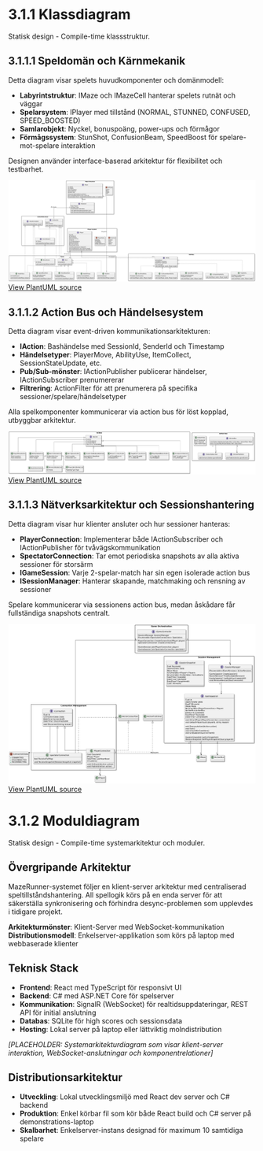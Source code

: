 # 3.1.1 Klassdiagram

Statisk design - Compile-time klassstruktur.

## 3.1.1.1 Speldomän och Kärnmekanik

Detta diagram visar spelets huvudkomponenter och domänmodell:
- **Labyrintstruktur**: IMaze och IMazeCell hanterar spelets rutnät och väggar
- **Spelarsystem**: IPlayer med tillstånd (NORMAL, STUNNED, CONFUSED, SPEED_BOOSTED)
- **Samlarobjekt**: Nyckel, bonuspoäng, power-ups och förmågor
- **Förmågssystem**: StunShot, ConfusionBeam, SpeedBoost för spelare-mot-spelare interaktion

Designen använder interface-baserad arkitektur för flexibilitet och testbarhet.

![Class Diagram](/diagrams/3.1.1.1-class-diagram.png)
[View PlantUML source](/diagrams/3.1.1.1-class-diagram.puml)

## 3.1.1.2 Action Bus och Händelsesystem

Detta diagram visar event-driven kommunikationsarkitekturen:
- **IAction**: Bashändelse med SessionId, SenderId och Timestamp
- **Händelsetyper**: PlayerMove, AbilityUse, ItemCollect, SessionStateUpdate, etc.
- **Pub/Sub-mönster**: IActionPublisher publicerar händelser, IActionSubscriber prenumererar
- **Filtrering**: ActionFilter för att prenumerera på specifika sessioner/spelare/händelsetyper

Alla spelkomponenter kommunicerar via action bus för löst kopplad, utbyggbar arkitektur.

![Action Bus Diagram](/diagrams/3.1.1.2-class-bus-diagram.png)
[View PlantUML source](/diagrams/3.1.1.2-class-bus-diagram.puml)

## 3.1.1.3 Nätverksarkitektur och Sessionshantering

Detta diagram visar hur klienter ansluter och hur sessioner hanteras:
- **PlayerConnection**: Implementerar både IActionSubscriber och IActionPublisher för tvåvägskommunikation
- **SpectatorConnection**: Tar emot periodiska snapshots av alla aktiva sessioner för storsärm
- **IGameSession**: Varje 2-spelar-match har sin egen isolerade action bus
- **ISessionManager**: Hanterar skapande, matchmaking och rensning av sessioner

Spelare kommunicerar via sessionens action bus, medan åskådare får fullständiga snapshots centralt.

![Network Diagram](/diagrams/3.1.1.3-class-network-diagram.png)
[View PlantUML source](/diagrams/3.1.1.3-class-network-diagram.puml)

# 3.1.2 Moduldiagram

Statisk design - Compile-time systemarkitektur och moduler.

## Övergripande Arkitektur
MazeRunner-systemet följer en klient-server arkitektur med centraliserad speltillståndshantering. All spellogik körs på en enda server för att säkerställa synkronisering och förhindra desync-problemen som upplevdes i tidigare projekt.

**Arkitekturmönster**: Klient-Server med WebSocket-kommunikation
**Distributionsmodell**: Enkelserver-applikation som körs på laptop med webbaserade klienter

## Teknisk Stack
- **Frontend**: React med TypeScript för responsivt UI
- **Backend**: C# med ASP.NET Core för spelserver
- **Kommunikation**: SignalR (WebSocket) för realtidsuppdateringar, REST API för initial anslutning
- **Databas**: SQLite för high scores och sessionsdata
- **Hosting**: Lokal server på laptop eller lättviktig molndistribution

*[PLACEHOLDER: Systemarkitekturdiagram som visar klient-server interaktion, WebSocket-anslutningar och komponentrelationer]*

## Distributionsarkitektur
- **Utveckling**: Lokal utvecklingsmiljö med React dev server och C# backend
- **Produktion**: Enkel körbar fil som kör både React build och C# server på demonstrations-laptop
- **Skalbarhet**: Enkelserver-instans designad för maximum 10 samtidiga spelare